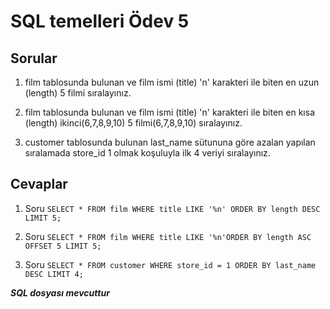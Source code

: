 # SQL temelleri Ödev 5

## Sorular

1. film tablosunda bulunan ve film ismi (title) 'n' karakteri ile biten en uzun (length) 5 filmi sıralayınız.

2. film tablosunda bulunan ve film ismi (title) 'n' karakteri ile biten en kısa (length) ikinci(6,7,8,9,10) 5 filmi(6,7,8,9,10) sıralayınız.

3. customer tablosunda bulunan last_name sütununa göre azalan yapılan sıralamada store_id 1 olmak koşuluyla ilk 4 veriyi sıralayınız.

## Cevaplar

1. Soru	``SELECT * FROM film WHERE title LIKE '%n' ORDER BY length DESC LIMIT 5;``

2. Soru	``SELECT * FROM film WHERE title LIKE '%n'ORDER BY length ASC OFFSET 5 LIMIT 5;``

3. Soru ``SELECT * FROM customer WHERE store_id = 1 ORDER BY last_name DESC LIMIT 4;``

***SQL dosyası mevcuttur***

